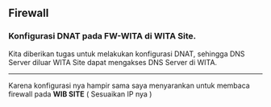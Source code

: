 ## Firewall
### Konfigurasi DNAT pada FW-WITA di WITA Site.
Kita diberikan tugas untuk melakukan konfigurasi DNAT, sehingga DNS Server diluar WITA Site dapat mengakses DNS Server di WITA.

---

Karena konfigurasi nya hampir sama saya menyarankan untuk membaca firewall pada **WIB SITE** ( Sesuaikan IP nya )
